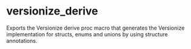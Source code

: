# versionize_derive
Exports the Versionize derive proc macro that generates the Versionize implementation for structs, enums and unions by using structure annotations.
